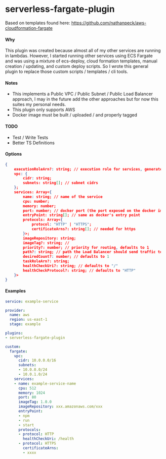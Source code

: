 # serverless-fargate-plugin

Based on templates found here: https://github.com/nathanpeck/aws-cloudformation-fargate

#### Why
This plugin was created because almost all of my other services are running in lambdas. However, I started running other services using ECS Fargate and was using  a mixture of ecs-deploy, cloud formation templates, manual creation / updating, and custom deploy scripts. So I wrote this general plugin to replace those custom scripts / templates / cli tools.

#### Notes
- This implements a Public VPC / Public Subnet / Public Load Balancer approach, I may in the future add the other approaches but for now this suites my personal needs.
- This plugin only supports AWS
- Docker image must be built / uploaded / and properly tagged

#### TODO
- Test / Write Tests
- Better TS Definitions

#### Options
```json
{
    executionRoleArn?: string; // execution role for services, generated if not specified
    vpc: {
        cidr: string;
        subnets: string[]; // subnet cidrs
    };
    services: Array<{
        name: string; // name of the service
        cpu: number;
        memory: number;
        port: number; // docker port (the port exposed on the docker image)
        entryPoint: string[]; // same as docker's entry point
        protocols: Array<{
            protocol: "HTTP" | "HTTPS";
            certificateArns?: string[]; // needed for https
        }>;
        imageRepository: string;
        imageTag?: string; //
        priority?: number; // priority for routing, defaults to 1
        path?: string; // path the Load Balancer should send traffic to, defaults to '*'
        desiredCount?: number; // defaults to 1
        taskRoleArn?: string;
        healthCheckUri?: string; // defaults to "/"
        healthCheckProtocol?: string; // defaults to "HTTP"
    }>
}
```

#### Examples
```yaml
service: example-service

provider:
  name: aws
  region: us-east-1
  stage: example

plugins:
- serverless-fargate-plugin

custom:
  fargate:
    vpc:
      cidr: 10.0.0.0/16
      subnets:
      - 10.0.0.0/24
      - 10.0.1.0/24
    services:
    - name: example-service-name
      cpu: 512
      memory: 1024
      port: 80
      imageTag: 1.0.0
      imageRepository: xxx.amazonaws.com/xxx
      entryPoint:
      - npm
      - run
      - start
      protocols:
      - protocol: HTTP
        healthCheckUri: /health
      - protocol: HTTPS
        certificateArns:
        - xxxx

```
